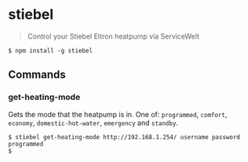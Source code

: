 # stiebel

> Control your Stiebel Eltron heatpump via ServiceWelt

```shell
$ npm install -g stiebel
```

## Commands

### get-heating-mode

Gets the mode that the heatpump is in.
One of: `programmed`, `comfort`, `economy`, `domestic-hot-water`, `emergency` and `standby`.

```shell
$ stiebel get-heating-mode http://192.168.1.254/ username password
programmed
$
```